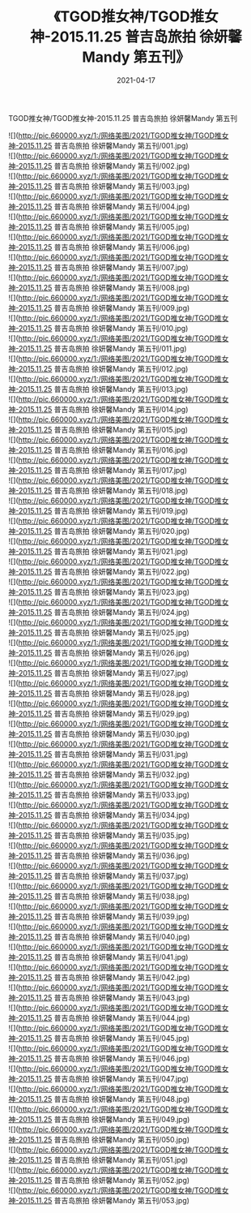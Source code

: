 ﻿---
layout: post
title:  《TGOD推女神/TGOD推女神-2015.11.25 普吉岛旅拍 徐妍馨Mandy 第五刊》
date:   2021-04-17
img: http://pic.660000.xyz/1:/网络美图/2021/TGOD推女神/TGOD推女神-2015.11.25 普吉岛旅拍 徐妍馨Mandy 第五刊/000.jpg
categories: [美女, 清纯, 唯美]
---

TGOD推女神/TGOD推女神-2015.11.25 普吉岛旅拍 徐妍馨Mandy 第五刊

 ![](http://pic.660000.xyz/1:/网络美图/2021/TGOD推女神/TGOD推女神-2015.11.25 普吉岛旅拍 徐妍馨Mandy 第五刊/001.jpg) <br>![](http://pic.660000.xyz/1:/网络美图/2021/TGOD推女神/TGOD推女神-2015.11.25 普吉岛旅拍 徐妍馨Mandy 第五刊/002.jpg) <br>![](http://pic.660000.xyz/1:/网络美图/2021/TGOD推女神/TGOD推女神-2015.11.25 普吉岛旅拍 徐妍馨Mandy 第五刊/003.jpg) <br>![](http://pic.660000.xyz/1:/网络美图/2021/TGOD推女神/TGOD推女神-2015.11.25 普吉岛旅拍 徐妍馨Mandy 第五刊/004.jpg) <br>![](http://pic.660000.xyz/1:/网络美图/2021/TGOD推女神/TGOD推女神-2015.11.25 普吉岛旅拍 徐妍馨Mandy 第五刊/005.jpg) <br>![](http://pic.660000.xyz/1:/网络美图/2021/TGOD推女神/TGOD推女神-2015.11.25 普吉岛旅拍 徐妍馨Mandy 第五刊/006.jpg) <br>![](http://pic.660000.xyz/1:/网络美图/2021/TGOD推女神/TGOD推女神-2015.11.25 普吉岛旅拍 徐妍馨Mandy 第五刊/007.jpg) <br>![](http://pic.660000.xyz/1:/网络美图/2021/TGOD推女神/TGOD推女神-2015.11.25 普吉岛旅拍 徐妍馨Mandy 第五刊/008.jpg) <br>![](http://pic.660000.xyz/1:/网络美图/2021/TGOD推女神/TGOD推女神-2015.11.25 普吉岛旅拍 徐妍馨Mandy 第五刊/009.jpg) <br>![](http://pic.660000.xyz/1:/网络美图/2021/TGOD推女神/TGOD推女神-2015.11.25 普吉岛旅拍 徐妍馨Mandy 第五刊/010.jpg) <br>![](http://pic.660000.xyz/1:/网络美图/2021/TGOD推女神/TGOD推女神-2015.11.25 普吉岛旅拍 徐妍馨Mandy 第五刊/011.jpg) <br>![](http://pic.660000.xyz/1:/网络美图/2021/TGOD推女神/TGOD推女神-2015.11.25 普吉岛旅拍 徐妍馨Mandy 第五刊/012.jpg) <br>![](http://pic.660000.xyz/1:/网络美图/2021/TGOD推女神/TGOD推女神-2015.11.25 普吉岛旅拍 徐妍馨Mandy 第五刊/013.jpg) <br>![](http://pic.660000.xyz/1:/网络美图/2021/TGOD推女神/TGOD推女神-2015.11.25 普吉岛旅拍 徐妍馨Mandy 第五刊/014.jpg) <br>![](http://pic.660000.xyz/1:/网络美图/2021/TGOD推女神/TGOD推女神-2015.11.25 普吉岛旅拍 徐妍馨Mandy 第五刊/015.jpg) <br>![](http://pic.660000.xyz/1:/网络美图/2021/TGOD推女神/TGOD推女神-2015.11.25 普吉岛旅拍 徐妍馨Mandy 第五刊/016.jpg) <br>![](http://pic.660000.xyz/1:/网络美图/2021/TGOD推女神/TGOD推女神-2015.11.25 普吉岛旅拍 徐妍馨Mandy 第五刊/017.jpg) <br>![](http://pic.660000.xyz/1:/网络美图/2021/TGOD推女神/TGOD推女神-2015.11.25 普吉岛旅拍 徐妍馨Mandy 第五刊/018.jpg) <br>![](http://pic.660000.xyz/1:/网络美图/2021/TGOD推女神/TGOD推女神-2015.11.25 普吉岛旅拍 徐妍馨Mandy 第五刊/019.jpg) <br>![](http://pic.660000.xyz/1:/网络美图/2021/TGOD推女神/TGOD推女神-2015.11.25 普吉岛旅拍 徐妍馨Mandy 第五刊/020.jpg) <br>![](http://pic.660000.xyz/1:/网络美图/2021/TGOD推女神/TGOD推女神-2015.11.25 普吉岛旅拍 徐妍馨Mandy 第五刊/021.jpg) <br>![](http://pic.660000.xyz/1:/网络美图/2021/TGOD推女神/TGOD推女神-2015.11.25 普吉岛旅拍 徐妍馨Mandy 第五刊/022.jpg) <br>![](http://pic.660000.xyz/1:/网络美图/2021/TGOD推女神/TGOD推女神-2015.11.25 普吉岛旅拍 徐妍馨Mandy 第五刊/023.jpg) <br>![](http://pic.660000.xyz/1:/网络美图/2021/TGOD推女神/TGOD推女神-2015.11.25 普吉岛旅拍 徐妍馨Mandy 第五刊/024.jpg) <br>![](http://pic.660000.xyz/1:/网络美图/2021/TGOD推女神/TGOD推女神-2015.11.25 普吉岛旅拍 徐妍馨Mandy 第五刊/025.jpg) <br>![](http://pic.660000.xyz/1:/网络美图/2021/TGOD推女神/TGOD推女神-2015.11.25 普吉岛旅拍 徐妍馨Mandy 第五刊/026.jpg) <br>![](http://pic.660000.xyz/1:/网络美图/2021/TGOD推女神/TGOD推女神-2015.11.25 普吉岛旅拍 徐妍馨Mandy 第五刊/027.jpg) <br>![](http://pic.660000.xyz/1:/网络美图/2021/TGOD推女神/TGOD推女神-2015.11.25 普吉岛旅拍 徐妍馨Mandy 第五刊/028.jpg) <br>![](http://pic.660000.xyz/1:/网络美图/2021/TGOD推女神/TGOD推女神-2015.11.25 普吉岛旅拍 徐妍馨Mandy 第五刊/029.jpg) <br>![](http://pic.660000.xyz/1:/网络美图/2021/TGOD推女神/TGOD推女神-2015.11.25 普吉岛旅拍 徐妍馨Mandy 第五刊/030.jpg) <br>![](http://pic.660000.xyz/1:/网络美图/2021/TGOD推女神/TGOD推女神-2015.11.25 普吉岛旅拍 徐妍馨Mandy 第五刊/031.jpg) <br>![](http://pic.660000.xyz/1:/网络美图/2021/TGOD推女神/TGOD推女神-2015.11.25 普吉岛旅拍 徐妍馨Mandy 第五刊/032.jpg) <br>![](http://pic.660000.xyz/1:/网络美图/2021/TGOD推女神/TGOD推女神-2015.11.25 普吉岛旅拍 徐妍馨Mandy 第五刊/033.jpg) <br>![](http://pic.660000.xyz/1:/网络美图/2021/TGOD推女神/TGOD推女神-2015.11.25 普吉岛旅拍 徐妍馨Mandy 第五刊/034.jpg) <br>![](http://pic.660000.xyz/1:/网络美图/2021/TGOD推女神/TGOD推女神-2015.11.25 普吉岛旅拍 徐妍馨Mandy 第五刊/035.jpg) <br>![](http://pic.660000.xyz/1:/网络美图/2021/TGOD推女神/TGOD推女神-2015.11.25 普吉岛旅拍 徐妍馨Mandy 第五刊/036.jpg) <br>![](http://pic.660000.xyz/1:/网络美图/2021/TGOD推女神/TGOD推女神-2015.11.25 普吉岛旅拍 徐妍馨Mandy 第五刊/037.jpg) <br>![](http://pic.660000.xyz/1:/网络美图/2021/TGOD推女神/TGOD推女神-2015.11.25 普吉岛旅拍 徐妍馨Mandy 第五刊/038.jpg) <br>![](http://pic.660000.xyz/1:/网络美图/2021/TGOD推女神/TGOD推女神-2015.11.25 普吉岛旅拍 徐妍馨Mandy 第五刊/039.jpg) <br>![](http://pic.660000.xyz/1:/网络美图/2021/TGOD推女神/TGOD推女神-2015.11.25 普吉岛旅拍 徐妍馨Mandy 第五刊/040.jpg) <br>![](http://pic.660000.xyz/1:/网络美图/2021/TGOD推女神/TGOD推女神-2015.11.25 普吉岛旅拍 徐妍馨Mandy 第五刊/041.jpg) <br>![](http://pic.660000.xyz/1:/网络美图/2021/TGOD推女神/TGOD推女神-2015.11.25 普吉岛旅拍 徐妍馨Mandy 第五刊/042.jpg) <br>![](http://pic.660000.xyz/1:/网络美图/2021/TGOD推女神/TGOD推女神-2015.11.25 普吉岛旅拍 徐妍馨Mandy 第五刊/043.jpg) <br>![](http://pic.660000.xyz/1:/网络美图/2021/TGOD推女神/TGOD推女神-2015.11.25 普吉岛旅拍 徐妍馨Mandy 第五刊/044.jpg) <br>![](http://pic.660000.xyz/1:/网络美图/2021/TGOD推女神/TGOD推女神-2015.11.25 普吉岛旅拍 徐妍馨Mandy 第五刊/045.jpg) <br>![](http://pic.660000.xyz/1:/网络美图/2021/TGOD推女神/TGOD推女神-2015.11.25 普吉岛旅拍 徐妍馨Mandy 第五刊/046.jpg) <br>![](http://pic.660000.xyz/1:/网络美图/2021/TGOD推女神/TGOD推女神-2015.11.25 普吉岛旅拍 徐妍馨Mandy 第五刊/047.jpg) <br>![](http://pic.660000.xyz/1:/网络美图/2021/TGOD推女神/TGOD推女神-2015.11.25 普吉岛旅拍 徐妍馨Mandy 第五刊/048.jpg) <br>![](http://pic.660000.xyz/1:/网络美图/2021/TGOD推女神/TGOD推女神-2015.11.25 普吉岛旅拍 徐妍馨Mandy 第五刊/049.jpg) <br>![](http://pic.660000.xyz/1:/网络美图/2021/TGOD推女神/TGOD推女神-2015.11.25 普吉岛旅拍 徐妍馨Mandy 第五刊/050.jpg) <br>![](http://pic.660000.xyz/1:/网络美图/2021/TGOD推女神/TGOD推女神-2015.11.25 普吉岛旅拍 徐妍馨Mandy 第五刊/051.jpg) <br>![](http://pic.660000.xyz/1:/网络美图/2021/TGOD推女神/TGOD推女神-2015.11.25 普吉岛旅拍 徐妍馨Mandy 第五刊/052.jpg) <br>![](http://pic.660000.xyz/1:/网络美图/2021/TGOD推女神/TGOD推女神-2015.11.25 普吉岛旅拍 徐妍馨Mandy 第五刊/053.jpg) <br>